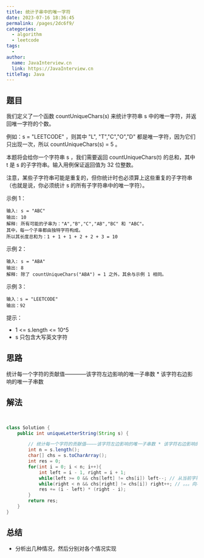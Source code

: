 ```yaml
---
title: 统计子串中的唯一字符
date: 2023-07-16 18:36:45
permalink: /pages/2dc6f9/
categories:
  - algorithm
  - leetcode
tags:
  - 
author: 
  name: JavaInterview.cn
  link: https://JavaInterview.cn
titleTag: Java
---
```


## 题目

我们定义了一个函数 countUniqueChars(s) 来统计字符串 s 中的唯一字符，并返回唯一字符的个数。

例如：s = "LEETCODE" ，则其中 "L", "T","C","O","D" 都是唯一字符，因为它们只出现一次，所以 countUniqueChars(s) = 5 。

本题将会给你一个字符串 s ，我们需要返回 countUniqueChars(t) 的总和，其中 t 是 s 的子字符串。输入用例保证返回值为 32 位整数。

注意，某些子字符串可能是重复的，但你统计时也必须算上这些重复的子字符串（也就是说，你必须统计 s 的所有子字符串中的唯一字符）。



示例 1：

    输入: s = "ABC"
    输出: 10
    解释: 所有可能的子串为："A","B","C","AB","BC" 和 "ABC"。
    其中，每一个子串都由独特字符构成。
    所以其长度总和为：1 + 1 + 1 + 2 + 2 + 3 = 10
示例 2：

    输入: s = "ABA"
    输出: 8
    解释: 除了 countUniqueChars("ABA") = 1 之外，其余与示例 1 相同。
示例 3：

    输入：s = "LEETCODE"
    输出：92


提示：

* 1 <= s.length <= 10^5
* s 只包含大写英文字符

## 思路

统计每一个字符的贡献值————该字符左边影响的唯一子串数 * 该字符右边影响的唯一子串数

## 解法
```java


class Solution {
    public int uniqueLetterString(String s) {

        // 统计每一个字符的贡献值————该字符左边影响的唯一子串数 * 该字符右边影响的唯一子串数
        int n = s.length();
        char[] chs = s.toCharArray();
        int res = 0;
        for(int i = 0; i < n; i++){
            int left = i - 1, right = i + 1;
            while(left >= 0 && chs[left] != chs[i]) left--; // 从当前字符的索引向左找相同字符位置left
            while(right < n && chs[right] != chs[i]) right++; // 。。。向右找相同字符的位置right
            res += (i - left) * (right - i);
        }
        return res;
    }
}
```

## 总结

- 分析出几种情况，然后分别对各个情况实现 
